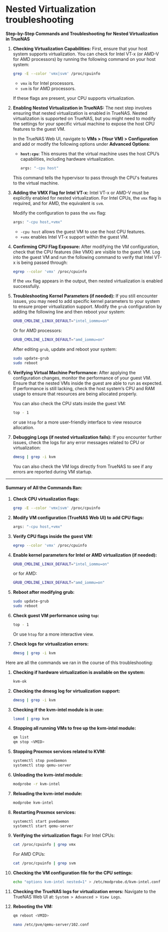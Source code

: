 # Nested Virtualization troubleshooting

**Step-by-Step Commands and Troubleshooting for Nested Virtualization in TrueNAS**

1.  **Checking Virtualization Capabilities:** First, ensure that your host system supports virtualization. You can check for Intel VT-x (or AMD-V for AMD processors) by running the following command on your host system:

    ```bash
    grep -E --color 'vmx|svm' /proc/cpuinfo
    ```

    * `vmx` is for Intel processors.
    * `svm` is for AMD processors.

    If these flags are present, your CPU supports virtualization.
2.  **Enabling Nested Virtualization in TrueNAS:** The next step involves ensuring that nested virtualization is enabled in TrueNAS. Nested virtualization is supported on TrueNAS, but you might need to modify the settings for your specific virtual machine to expose the host CPU features to the guest VM.

    In the TrueNAS Web UI, navigate to **VMs > (Your VM) > Configuration** and add or modify the following options under **Advanced Options**:

    *   **`host:cpu`**: This ensures that the virtual machine uses the host CPU’s capabilities, including hardware virtualization.

        ```bash
        args: "-cpu host"
        ```

    This command tells the hypervisor to pass through the CPU's features to the virtual machine.
3.  **Adding the VMX Flag for Intel VT-x:** Intel VT-x or AMD-V must be explicitly enabled for nested virtualization. For Intel CPUs, the `vmx` flag is required, and for AMD, the equivalent is `svm`.

    Modify the configuration to pass the `vmx` flag:

    ```bash
    args: "-cpu host,+vmx"
    ```

    * `-cpu host` allows the guest VM to use the host CPU features.
    * `+vmx` enables Intel VT-x support within the guest VM.
4.  **Confirming CPU Flag Exposure:** After modifying the VM configuration, check that the CPU features (like VMX) are visible to the guest VM. Log into the guest VM and run the following command to verify that Intel VT-x is being passed through:

    ```bash
    egrep --color 'vmx' /proc/cpuinfo
    ```

    If the `vmx` flag appears in the output, then nested virtualization is enabled successfully.
5.  **Troubleshooting Kernel Parameters (if needed):** If you still encounter issues, you may need to add specific kernel parameters to your system to ensure proper virtualization support. Modify the `grub` configuration by adding the following line and then reboot your system:

    ```bash
    GRUB_CMDLINE_LINUX_DEFAULT="intel_iommu=on"
    ```

    Or for AMD processors:

    ```bash
    GRUB_CMDLINE_LINUX_DEFAULT="amd_iommu=on"
    ```

    After editing `grub`, update and reboot your system:

    ```bash
    sudo update-grub
    sudo reboot
    ```
6.  **Verifying Virtual Machine Performance:** After applying the configuration changes, monitor the performance of your guest VM. Ensure that the nested VMs inside the guest are able to run as expected. If performance is still lacking, check the host system’s CPU and RAM usage to ensure that resources are being allocated properly.

    You can also check the CPU stats inside the guest VM:

    ```bash
    top - 1
    ```

    or use `htop` for a more user-friendly interface to view resource allocation.
7.  **Debugging Logs (if nested virtualization fails):** If you encounter further issues, check the logs for any error messages related to CPU or virtualization:

    ```bash
    dmesg | grep -i kvm
    ```

    You can also check the VM logs directly from TrueNAS to see if any errors are reported during VM startup.

***

#### **Summary of All the Commands Ran:**

1.  **Check CPU virtualization flags:**

    ```bash
    grep -E --color 'vmx|svm' /proc/cpuinfo
    ```
2.  **Modify VM configuration (TrueNAS Web UI) to add CPU flags:**

    ```bash
    args: "-cpu host,+vmx"
    ```
3.  **Verify CPU flags inside the guest VM:**

    ```bash
    egrep --color 'vmx' /proc/cpuinfo
    ```
4.  **Enable kernel parameters for Intel or AMD virtualization (if needed):**

    ```bash
    GRUB_CMDLINE_LINUX_DEFAULT="intel_iommu=on"
    ```

    or for AMD:

    ```bash
    GRUB_CMDLINE_LINUX_DEFAULT="amd_iommu=on"
    ```
5.  **Reboot after modifying grub:**

    ```bash
    sudo update-grub
    sudo reboot
    ```
6.  **Check guest VM performance using `top`:**

    ```bash
    top - 1
    ```

    Or use `htop` for a more interactive view.
7.  **Check logs for virtualization errors:**

    ```bash
    dmesg | grep -i kvm
    ```

Here are all the commands we ran in the course of this troubleshooting:

1.  **Checking if hardware virtualization is available on the system:**

    ```bash
    kvm-ok
    ```
2.  **Checking the dmesg log for virtualization support:**

    ```bash
    dmesg | grep -i kvm
    ```
3.  **Checking if the kvm-intel module is in use:**

    ```bash
    lsmod | grep kvm
    ```
4.  **Stopping all running VMs to free up the kvm-intel module:**

    ```bash
    qm list
    qm stop <VMID>
    ```
5.  **Stopping Proxmox services related to KVM:**

    ```bash
    systemctl stop pvedaemon
    systemctl stop qemu-server
    ```
6.  **Unloading the kvm-intel module:**

    ```bash
    modprobe -r kvm-intel
    ```
7.  **Reloading the kvm-intel module:**

    ```bash
    modprobe kvm-intel
    ```
8.  **Restarting Proxmox services:**

    ```bash
    systemctl start pvedaemon
    systemctl start qemu-server
    ```
9.  **Verifying the virtualization flags:** For Intel CPUs:

    ```bash
    cat /proc/cpuinfo | grep vmx
    ```

    For AMD CPUs:

    ```bash
    cat /proc/cpuinfo | grep svm
    ```
10. **Checking the VM configuration file for the CPU settings:**

    ```bash
    echo "options kvm-intel nested=1" > /etc/modprobe.d/kvm-intel.conf
    ```
11. **Checking the TrueNAS logs for virtualization errors:** Navigate to the TrueNAS Web UI at: `System > Advanced > View Logs`.
12. **Rebooting the VM:**

    ```bash
    qm reboot <VMID>

    nano /etc/pve/qemu-server/102.conf

    ```
